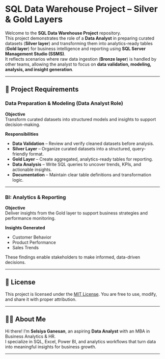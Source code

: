 # SQL Data Warehouse Project – Silver & Gold Layers

Welcome to the **SQL Data Warehouse Project** repository.  
This project demonstrates the role of a **Data Analyst** in preparing curated datasets (**Silver layer**) and transforming them into analytics-ready tables (**Gold layer**) for business intelligence and reporting using **SQL Server Management Studio (SSMS)**.  
It reflects scenarios where raw data ingestion (**Bronze layer**) is handled by other teams, allowing the analyst to focus on **data validation, modeling, analysis, and insight generation**.

---

## 📌 Project Requirements

### Data Preparation & Modeling (Data Analyst Role)

**Objective**  
Transform curated datasets into structured models and insights to support decision-making.

**Responsibilities**
- **Data Validation** – Review and verify cleaned datasets before analysis.  
- **Silver Layer** – Organize curated datasets into a structured, query-friendly format.  
- **Gold Layer** – Create aggregated, analytics-ready tables for reporting.  
- **Data Analysis** – Write SQL queries to uncover trends, KPIs, and actionable insights.  
- **Documentation** – Maintain clear table definitions and transformation logic.

---

### BI: Analytics & Reporting

**Objective**  
Deliver insights from the Gold layer to support business strategies and performance monitoring.

**Insights Generated**
- Customer Behavior  
- Product Performance  
- Sales Trends  

These findings enable stakeholders to make informed, data-driven decisions.

---

## 📜 License
This project is licensed under the [MIT License](LICENSE). You are free to use, modify, and share it with proper attribution.

---

## 👩‍💻 About Me
Hi there! I’m **Selsiya Ganesan**, an aspiring **Data Analyst** with an MBA in Business Analytics & HR.  
I specialize in SQL, Excel, Power BI, and analytics workflows that turn data into meaningful insights for business growth.

---

